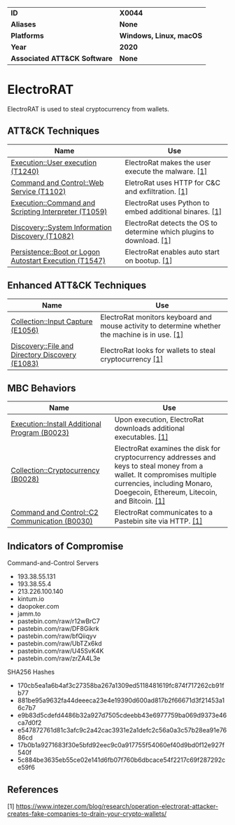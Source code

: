 <table>
<tr>
<td><b>ID</b></td>
<td><b>X0044</b></td>
</tr>
<tr>
<td><b>Aliases</b></td>
<td><b>None</b></td>
</tr>
<tr>
<td><b>Platforms</b></td>
<td><b>Windows, Linux, macOS</b></td>
</tr>
<tr>
<td><b>Year</b></td>
<td><b>2020</b></td>
</tr>
<tr>
<td><b>Associated ATT&CK Software</b></td>
<td><b>None</b></td>
</tr>
</table>

# ElectroRAT

ElectroRAT is used to steal cryptocurrency from wallets.

## ATT&CK Techniques

|Name|Use|
|---|---|
|[Execution::User execution (T1240)](https://attack.mitre.org/techniques/T1204/) | ElectroRat makes the user execute the malware. [[1]](#1)|
|[Command and Control::Web Service (T1102)](https://attack.mitre.org/techniques/T1102) | EletroRat uses HTTP for C&C and exfiltration. [[1]](#1)|
|[Execution::Command and Scripting Interpreter (T1059)](https://attack.mitre.org/techniques/T1059) | ElectroRat uses Python to embed additional binares. [[1]](#1)|
|[Discovery::System Information Discovery (T1082)](https://attack.mitre.org/techniques/T1082) | ElectroRat detects the OS to determine which plugins to download. [[1]](#1)|
|[Persistence::Boot or Logon Autostart Execution (T1547)](https://attack.mitre.org/techniques/T1547/) | ElectroRat enables auto start on bootup.  [[1]](#1)|

## Enhanced ATT&CK Techniques

|Name|Use|
|---|---|
|[Collection::Input Capture (E1056)](../collection/input-capture.md) | ElectroRat monitors keyboard and mouse activity to determine whether the machine is in use. [[1]](#1)|
|[Discovery::File and Directory Discovery (E1083)](../discovery/file-and-directory-discovery.md) | ElectroRat looks for wallets to steal cryptocurrency  [[1]](#1)|

## MBC Behaviors

|Name|Use|
|---|---|
|[Execution::Install Additional Program (B0023)](../execution/install-additional-program.md) | Upon execution, ElectroRat downloads additional executables. [[1]](#1)|
|[Collection::Cryptocurrency (B0028)](../impact/clipboard-modification.md) | ElectroRat examines the disk for cryptocurrency addresses and keys to steal money from a wallet. It compromises multiple currencies, including Monaro, Doegecoin, Ethereum, Litecoin, and Bitcoin. [[1]](#1)| 
|[Command and Control::C2 Communication (B0030)](../command-and-control/c2-communication.md) | ElectroRat communicates to a Pastebin site via HTTP. [[1]](#1)|

## Indicators of Compromise

Command-and-Control Servers
- 193.38.55.131
- 193.38.55.4
- 213.226.100.140
- kintum.io
- daopoker.com
- jamm.to
- pastebin.com/raw/r12wBrC7
- pastebin.com/raw/DF8Gikrk
- pastebin.com/raw/bfQiiqyv
- pastebin.com/raw/UbTZx6kd
- pastebin.com/raw/U45SvK4K
- pastebin.com/raw/zrZA4L3e

SHA256 Hashes
- 170cb5ea1a6b4af3c27358ba267a1309ed5118481619fc874f717262cb91fb77
- 881be95a9632fa44deeeca23e4e19390d600ad817b2f66671d3f21453a16c7b7
- e9b83d5cdefd4486b32a927d7505cdeebb43e6977759ba069d9373e46ca7d0f2
- e547872761d81c3afc9c2a42cac3931e2a1defc2c56a0a3c57b28ea91e7686cd
- 17b0b1a9271683f30e5bfd92eec9c0a917755f54060ef40d9bd0f12e927f540f
- 5c884be3635eb55ce02e141d6fb07f760b6dbcace54f2217c69f287292ce59f6

## References

<a name="1">[1]</a> https://www.intezer.com/blog/research/operation-electrorat-attacker-creates-fake-companies-to-drain-your-crypto-wallets/
